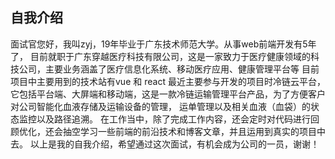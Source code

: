## 自我介绍
面试官您好，我叫zyj，19年毕业于广东技术师范大学。从事web前端开发有5年了，
目前就职于广东穿越医疗科技有限公司，这是一家致力于医疗健康领域的科技公司，主要业务涵盖了医疗信息化系统、移动医疗应用、健康管理平台等
目前项目中主要用到的技术站有vue 和 react
最近主要参与开发的项目时冷链云平台，它包括平台端、大屏端和移动端，这是一款冷链运输管理平台产品，为了方便客户对公司智能化血液存储及运输设备的管理，
运单管理以及相关血液（血袋）的状态监控以及路径追溯。
在工作当中，除了完成工作内容，还会定时对代码进行回顾优化，还会抽空学习一些前端的前沿技术和博客文章，并且运用到真实的项目中去。
以上是我的自我介绍，希望通过这次面试，有机会成为公司的一员，谢谢！